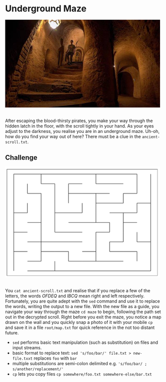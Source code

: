 
# Underground Maze


<img src="images/underground-maze.jpeg" width="500"><br/><br/>

After escaping the blood-thirsty pirates, you make your way through the hidden latch in the floor, with the scroll tightly in your hand. As your eyes adjust to the darkness, you realise you are in an underground maze. Uh-oh, how do you find your way out of here? There must be a clue in the `ancient-scroll.txt`.


## Challenge

<img src="images/maze-plot-1.png" width="500"><br/><br/>

You `cat ancient-scroll.txt` and realise that if you replace a few of the letters, the words *OFDEQ* and *IBCQ* mean right and left respectively. Fortunately, you are quite adept with the `sed` command and use it to replace the words, writing the output to a new file. With the new file as a guide, you navigate your way through the maze `cd maze` to begin, following the path set out in the decrypted scroll. Right before you exit the maze, you notice a map drawn on the wall and you quickly snap a photo of it with your mobile `cp` and save it in a file `root/map.txt` for quick reference in the not too distant future.

- `sed` performs basic text manipulation (such as substitution) on files and input streams.
- basic format to replace text: `sed 's/foo/bar/' file.txt > new-file.txxt` replaces `foo` with `bar`
- multiple substitutions are semi-colon delimited e.g. `'s/foo/bar/ ; s/another/replacement/'`
- `cp` lets you copy files `cp somewhere/foo.txt somewhere-else/bar.txt`

